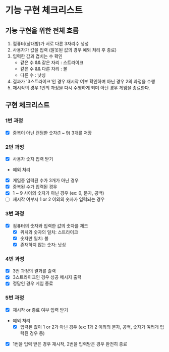 # 기능 구현 체크리스트

## 기능 구현을 위한 전체 흐름

1. 컴퓨터(상대방)가 서로 다른 3자리수 생성
2. 사용자가 값을 입력 (잘못된 값의 경우 예외 처리 후 종료)
3. 입력한 값과 겹치는 수 확인
    - 같은 수 && 같은 자리 : 스트라이크
    - 같은 수 && 다른 자리 : 볼
    - 다른 수 : 낫싱
4. 결과가 '3스트라이크'인 경우 재시작 여부 확인하며 아닌 경우 2의 과정을 수행
5. 재시작의 경우 1번의 과정을 다시 수행하게 되며 아닌 경우 게임을 종료한다.

## 구현 체크리스트

### 1번 과정

- [x] 중복이 아닌 랜덤한 숫자(1 ~ 9) 3개를 저장

### 2번 과정

- [x] 사용자 숫자 입력 받기
- 예외 처리
- [x] 게임중 입력된 수가 3개가 아닌 경우
- [x] 중복된 수가 입력된 경우
- [x] 1 ~ 9 사이의 숫자가 아닌 경우 (ex: 0, 문자, 공백)
- [ ] 재시작 여부시 1 or 2 이외의 숫자가 입력되는 경우

### 3번 과정

- [x] 컴퓨터의 숫자와 입력한 값의 숫자를 체크
    - [x] 위치와 숫자의 일치: 스트라이크
    - [x] 숫자만 일치: 볼
    - [x] 존재하지 않는 숫자: 낫싱

### 4번 과정

- [x] 3번 과정의 결과를 출력
- [x] 3스트라이크인 경우 성공 메시지 출력
- [x] 정답인 경우 게임 종료

### 5번 과정

- [x] 재시작 or 종료 여부 입력 받기
- 예외 처리
    - [x] 입력된 값이 1 or 2가 아닌 경우 (ex: 1과 2 이외의 문자, 공백, 숫자가 여러개 입력된 경우 등)
- [x] 1번을 입력 받은 경우 재시작, 2번을 입력받은 경우 완전히 종료